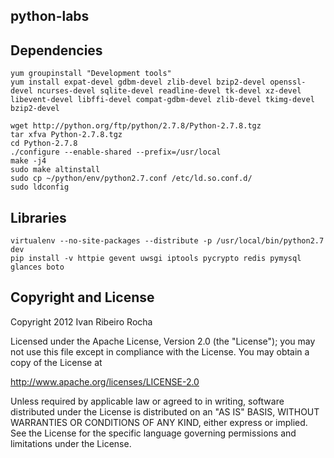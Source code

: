 python-labs
-----------

Dependencies
-----------

```shell
yum groupinstall "Development tools"
yum install expat-devel gdbm-devel zlib-devel bzip2-devel openssl-devel ncurses-devel sqlite-devel readline-devel tk-devel xz-devel libevent-devel libffi-devel compat-gdbm-devel zlib-devel tkimg-devel bzip2-devel
```

```shell
wget http://python.org/ftp/python/2.7.8/Python-2.7.8.tgz
tar xfva Python-2.7.8.tgz
cd Python-2.7.8
./configure --enable-shared --prefix=/usr/local
make -j4
sudo make altinstall
sudo cp ~/python/env/python2.7.conf /etc/ld.so.conf.d/
sudo ldconfig
```

Libraries
-----------

```shell
virtualenv --no-site-packages --distribute -p /usr/local/bin/python2.7 dev
pip install -v httpie gevent uwsgi iptools pycrypto redis pymysql glances boto
```

Copyright and License
---------------------
Copyright 2012 Ivan Ribeiro Rocha

Licensed under the Apache License, Version 2.0 (the "License");
you may not use this file except in compliance with the License.
You may obtain a copy of the License at

   http://www.apache.org/licenses/LICENSE-2.0

Unless required by applicable law or agreed to in writing, software
distributed under the License is distributed on an "AS IS" BASIS,
WITHOUT WARRANTIES OR CONDITIONS OF ANY KIND, either express or implied.
See the License for the specific language governing permissions and
limitations under the License.

[Python]: http://python.org/
